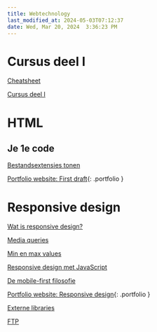 ```yaml
---
title: Webtechnology
last_modified_at: 2024-05-03T07:12:37
date: Wed, Mar 20, 2024  3:36:23 PM
---
```


# Cursus deel I

[Cheatsheet](https://hannemaes.notion.site/Cheat-Sheet-8e7723123d574276bc9cd56972dd5e27)

[Cursus deel I](https://hannemaes.notion.site/Webtechnology-a8880858f95549feaacefcf65a342667)

# HTML

## Je 1e code

[Bestandsextensies tonen](Bestandsextensies-tonen)

[Portfolio website: First draft](Portfolio-website-First-draft){: .portfolio }

# Responsive design

[Wat is responsive design?](Wat-is-responsive-design)

[Media queries](Media-queries)

[Min en max values](Min-en-max-values)

[Responsive design met JavaScript](Responsive-design-met-JavaScript)

[De mobile-first filosofie](Mobile-first)

[Portfolio website: Responsive design](Portfolio-website-Responsive-design){: .portfolio }

[Externe libraries](Externe-libraries)

[FTP](FTP)
